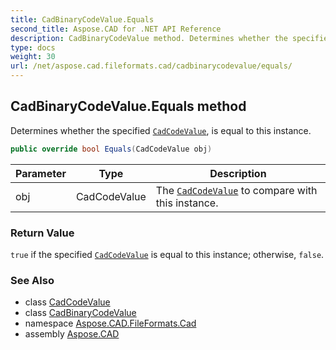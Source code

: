 ```yaml
---
title: CadBinaryCodeValue.Equals
second_title: Aspose.CAD for .NET API Reference
description: CadBinaryCodeValue method. Determines whether the specified CadCodeValue is equal to this instance
type: docs
weight: 30
url: /net/aspose.cad.fileformats.cad/cadbinarycodevalue/equals/
---
```

## CadBinaryCodeValue.Equals method

Determines whether the specified [`CadCodeValue`](../../cadcodevalue/), is equal to this instance.

```csharp
public override bool Equals(CadCodeValue obj)
```

| Parameter | Type | Description |
| --- | --- | --- |
| obj | CadCodeValue | The [`CadCodeValue`](../../cadcodevalue/) to compare with this instance. |

### Return Value

`true` if the specified [`CadCodeValue`](../../cadcodevalue/) is equal to this instance; otherwise, `false`.

### See Also

* class [CadCodeValue](../../cadcodevalue/)
* class [CadBinaryCodeValue](../)
* namespace [Aspose.CAD.FileFormats.Cad](../../../aspose.cad.fileformats.cad/)
* assembly [Aspose.CAD](../../../)


